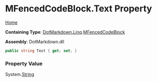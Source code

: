 <a name="_top"></a>

# MFencedCodeBlock\.Text Property

[Home](../../../../README.md#_top)

**Containing Type**: [DotMarkdown.Linq](../../README.md#_top)\.[MFencedCodeBlock](../README.md#_top)

**Assembly**: DotMarkdown\.dll

```csharp
public string Text { get; set; }
```

### Property Value

System\.[String](https://docs.microsoft.com/en-us/dotnet/api/system.string)

